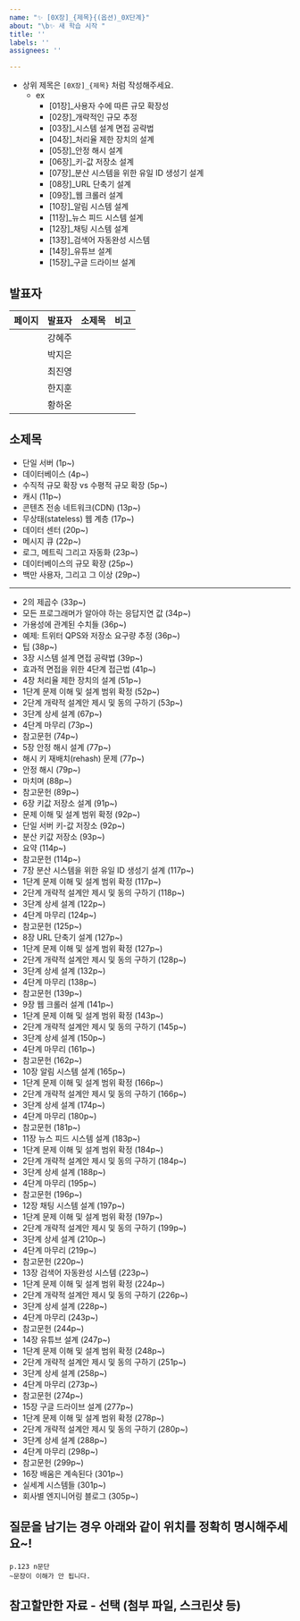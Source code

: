 ```yaml
---
name: "✨ [0X장]_{제목}{(옵션)_0X단계}"
about: "\b✨ 새 학습 시작 "
title: ''
labels: ''
assignees: ''

---
```

- 상위 제목은 `[0X장]_{제목}` 처럼 작성해주세요.
  - ex
    - [01장]_사용자 수에 따른 규모 확장성
    - [02장]_개략적인 규모 추정
    - [03장]_시스템 설계 면접 공략법
    - [04장]_처리율 제한 장치의 설계
    - [05장]_안정 해시 설계
    - [06장]_키-값 저장소 설계
    - [07장]_분산 시스템을 위한 유일 ID 생성기 설계
    - [08장]_URL 단축기 설계
    - [09장]_웹 크롤러 설계
    - [10장]_알림 시스템 설계
    - [11장]_뉴스 피드 시스템 설계
    - [12장]_채팅 시스템 설계
    - [13장]_검색어 자동완성 시스템
    - [14장]_유튜브 설계
    - [15장]_구글 드라이브 설계

## 발표자

| 페이지  | 발표자 | 소제목 | 비고 |
|------|:----|:----|:---|
|      | 강혜주 |     |    |
|      | 박지은 |     |    |
|      | 최진영 |     |    |
|      | 한지훈 |     |    |
|      | 황하온 |     |    |


## 소제목

- 단일 서버 (1p~)
- 데이터베이스 (4p~)
- 수직적 규모 확장 vs 수평적 규모 확장 (5p~)
- 캐시 (11p~)
- 콘텐츠 전송 네트워크(CDN) (13p~)
- 무상태(stateless) 웹 계층 (17p~)
- 데이터 센터 (20p~)
- 메시지 큐 (22p~)
- 로그, 메트릭 그리고 자동화 (23p~)
- 데이터베이스의 규모 확장 (25p~)
- 백만 사용자, 그리고 그 이상 (29p~)
---
- 2의 제곱수 (33p~)
- 모든 프로그래머가 알아야 하는 응답지연 값 (34p~)
- 가용성에 관계된 수치들 (36p~)
- 예제: 트위터 QPS와 저장소 요구량 추정 (36p~)
- 팁 (38p~)
- 3장 시스템 설계 면접 공략법 (39p~)
- 효과적 면접을 위한 4단계 접근법 (41p~)
- 4장 처리율 제한 장치의 설계 (51p~)
- 1단계 문제 이해 및 설계 범위 확정 (52p~)
- 2단계 개략적 설계안 제시 및 동의 구하기 (53p~)
- 3단계 상세 설계 (67p~)
- 4단계 마무리 (73p~)
- 참고문헌 (74p~)
- 5장 안정 해시 설계 (77p~)
- 해시 키 재배치(rehash) 문제 (77p~)
- 안정 해시 (79p~)
- 마치며 (88p~)
- 참고문헌 (89p~)
- 6장 키값 저장소 설계 (91p~)
- 문제 이해 및 설계 범위 확정 (92p~)
- 단일 서버 키-값 저장소 (92p~)
- 분산 키값 저장소 (93p~)
- 요약 (114p~)
- 참고문헌 (114p~)
- 7장 분산 시스템을 위한 유일 ID 생성기 설계 (117p~)
- 1단계 문제 이해 및 설계 범위 확정 (117p~)
- 2단계 개략적 설계안 제시 및 동의 구하기 (118p~)
- 3단계 상세 설계 (122p~)
- 4단계 마무리 (124p~)
- 참고문헌 (125p~)
- 8장 URL 단축기 설계 (127p~)
- 1단계 문제 이해 및 설계 범위 확정 (127p~)
- 2단계 개략적 설계안 제시 및 동의 구하기 (128p~)
- 3단계 상세 설계 (132p~)
- 4단계 마무리 (138p~)
- 참고문헌 (139p~)
- 9장 웹 크롤러 설계 (141p~)
- 1단계 문제 이해 및 설계 범위 확정 (143p~)
- 2단계 개략적 설계안 제시 및 동의 구하기 (145p~)
- 3단계 상세 설계 (150p~)
- 4단계 마무리 (161p~)
- 참고문헌 (162p~)
- 10장 알림 시스템 설계 (165p~)
- 1단계 문제 이해 및 설계 범위 확정 (166p~)
- 2단계 개략적 설계안 제시 및 동의 구하기 (166p~)
- 3단계 상세 설계 (174p~)
- 4단계 마무리 (180p~)
- 참고문헌 (181p~)
- 11장 뉴스 피드 시스템 설계 (183p~)
- 1단계 문제 이해 및 설계 범위 확정 (184p~)
- 2단계 개략적 설계안 제시 및 동의 구하기 (184p~)
- 3단계 상세 설계 (188p~)
- 4단계 마무리 (195p~)
- 참고문헌 (196p~)
- 12장 채팅 시스템 설계 (197p~)
- 1단계 문제 이해 및 설계 범위 확정 (197p~)
- 2단계 개략적 설계안 제시 및 동의 구하기 (199p~)
- 3단계 상세 설계 (210p~)
- 4단계 마무리 (219p~)
- 참고문헌 (220p~)
- 13장 검색어 자동완성 시스템 (223p~)
- 1단계 문제 이해 및 설계 범위 확정 (224p~)
- 2단계 개략적 설계안 제시 및 동의 구하기 (226p~)
- 3단계 상세 설계 (228p~)
- 4단계 마무리 (243p~)
- 참고문헌 (244p~)
- 14장 유튜브 설계 (247p~)
- 1단계 문제 이해 및 설계 범위 확정 (248p~)
- 2단계 개략적 설계안 제시 및 동의 구하기 (251p~)
- 3단계 상세 설계 (258p~)
- 4단계 마무리 (273p~)
- 참고문헌 (274p~)
- 15장 구글 드라이브 설계 (277p~)
- 1단계 문제 이해 및 설계 범위 확정 (278p~)
- 2단계 개략적 설계안 제시 및 동의 구하기 (280p~)
- 3단계 상세 설계 (288p~)
- 4단계 마무리 (298p~)
- 참고문헌 (299p~)
- 16장 배움은 계속된다 (301p~)
- 실세계 시스템들 (301p~)
- 회사별 엔지니어링 블로그 (305p~)

## 질문을 남기는 경우 아래와 같이 위치를 정확히 명시해주세요~!
```
p.123 n문단
~문장이 이해가 안 됩니다.
```

## 참고할만한 자료 - 선택 (첨부 파일, 스크린샷 등)
